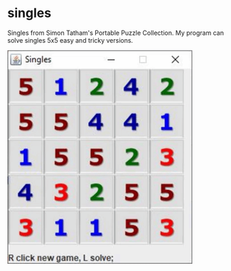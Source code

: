 # singles
Singles from Simon Tatham's Portable Puzzle Collection.
My program can solve singles 5x5 easy and tricky versions.

![Screenshot](https://github.com/mortrum/singles/blob/master/giphy.gif)
